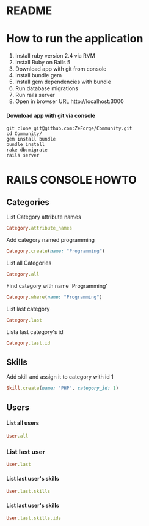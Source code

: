 # README

# How to run the application
1. Install ruby version 2.4 via RVM
2. Install Ruby on Rails 5
3. Download app with git from console
3. Install bundle gem
4. Install gem dependencies with bundle
5. Run database migrations
6. Run rails server
7. Open in browser URL http://localhost:3000

#### Download app with git via console

```console
git clone git@github.com:ZeForge/Community.git
cd Community/
gem install bundle
bundle install
rake db:migrate
rails server
```

# RAILS CONSOLE HOWTO

## Categories

List Category attribute names

```ruby
Category.attribute_names
```

Add category named programming

```ruby
Category.create(name: "Programming")
```

List all Categories

```ruby
Category.all
```

Find category with name 'Programming'

```ruby
Category.where(name: "Programming")
```

List last category

```ruby
Category.last
```

Lista last category's id

```ruby
Category.last.id
```

## Skills
Add skill and assign it to category with id 1
```ruby
Skill.create(name: "PHP", category_id: 1)
```

## Users

#### List all users
```ruby
User.all
```

### List last user

```ruby
User.last
```

#### List last user's skills

```ruby
User.last.skills
```

####  List last user's skills

```ruby
User.last.skills.ids
```
